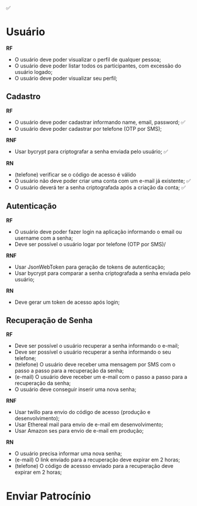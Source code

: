 ✅


# Usuário
**RF**
- O usuário deve poder visualizar o perfil de qualquer pessoa;
- O usuário deve poder listar todos os participantes, com excessão do usuário logado;
- O usuário deve poder visualizar seu perfil;


## Cadastro
**RF**
- O usuário deve poder cadastrar informando name, email, password; ✅
- O usuário deve poder cadastrar por telefone (OTP por SMS);


**RNF**
- Usar bycrypt para criptografar a senha enviada pelo usuário; ✅

**RN**
- (telefone) verificar se o código de acesso é válido
- O usuário não deve poder criar uma conta com um e-mail já existente; ✅
- O usuário deverá ter a senha criptografada após a criação da conta; ✅


## Autenticação

**RF**
- O usuário deve poder fazer login na aplicação informando o email ou username com a senha;
- Deve ser possível o usuário logar por telefone (OTP por SMS)/

**RNF**
- Usar JsonWebToken para geração de tokens de autenticação;
- Usar bycrypt para comparar a senha criptografada a senha enviada pelo usuário;

**RN**
- Deve gerar um token de acesso após login;

## Recuperação de Senha

**RF**
- Deve ser possível o usuário recuperar a senha informando o e-mail;
- Deve ser possível o usuário recuperar a senha informando o seu telefone;
- (telefone) O usuário deve receber uma mensagem por SMS com o passo a passo para a recuperação da senha;
- (e-mail) O usuário deve receber um e-mail com o passo a passo para a recuperação da senha;
- O usuário deve conseguir inserir uma nova senha;

**RNF**
- Usar twillo para envio do código de acesso (produção e desenvolvimento);
- Usar Ethereal mail para envio de e-mail em desenvolvimento;
- Usar Amazon ses para envio de e-mail em produção;


**RN**
- O usuário precisa informar uma nova senha;
- (e-mail) O link enviado para a recuperação deve expirar em 2 horas;
- (telefone) O código de acessso enviado para a recuperação deve expirar em 2 horas;


# Enviar Patrocínio

